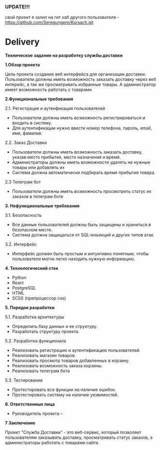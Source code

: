 ### UPDATE!!!
свой проект я залил на гит хаб другого пользователя - https://github.com/Seregungero/Kursach.git

# Delivery
**Техническое задание на разработку службы доставки**

**1.Обзор проекта**

Цель проекта создание веб интерфейса для организации доставки. Пользователи должны иметь возможность заказать доставку через веб интерейс, а так же просматривать избранные товары. А администратор имеет возможность работать с товарами

**2.Функциональные требования**

2.1. Регистрация и аутенфикация пользователей
- Пользователи должны иметь возможность регистрироваться и входить в систему.
- Для аутентификации нужно ввести номер телефона, пароль, email, имя, фамилия.

2.2. Заказ Доставки
- Пользователи должны иметь возможность заказать доставку, указав место прибытия, место назначения и время.
- Администраторы должны иметь возможности удалять не нужные товары или добавлять их
- Система должна автоматически подбирать время прибытия товара.

2.3 Телеграм бот
- Пользователи должны иметь возможность просмотреть статус их заказов в телеграм боте

**3. Нефункциональные требования**

3.1. Безопасность

- Все данные пользователей должны быть защищены и храниться в безопасном месте.
- Система должна защищаться от SQL-инъекций и других типов атак.

3.2. Интерфейс

- Интерфейс должен быть простым и интуитивно понятным, чтобы пользователи могли легко находить нужную информацию.

**4. Технологический стек**

- Python
- React
- PostgreSQL
- HTML
- SCSS (препроцессор css)

**5. Порядок разработки**

5.1. Разработка архитектуры

- Определить базу данных и ее структуру.
- Разработать структуру проекта.

5.2. Разработка функционала

- Реализовать регистрацию и аутентификацию пользователей.
- Реализовать магазин товаров.
- Реализовать просмотр товаров добавленных в корзину.
- Реализовать возможность заказа корзины.
- Реализовать телеграм бота

5.3. Тестирование

- Протестировать все функции на наличие ошибок.
- Протестировать систему на наличие уязвимостей.

**6. Ответственные лица**

- Руководитель проекта – <!-- тут сам -->

**7 Заключение**

Проект "Служба Доставки" - это веб-сервис, который позволяет пользователям заказывать доставку, просматривать статус заказов, а администраторы работать с товарами сайта.
